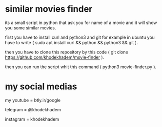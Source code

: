 # similar movies finder
its a small script in python that ask you for name of a movie and it will show you some similar movies.

first you have to install curl and python3 and git for example in ubuntu you have to write (   sudo apt install curl && python && python3 && git   ).

then you have to clone this repository by this code (   git clone https://github.com/khodekhadem/movie-finder   ).

then you can run the script whit this command (   python3 movie-finder.py   ).


                                                              

# my social medias


my youtube = btly.ir/google

telegram = @khodekhadem

instagram = khodekhadem
